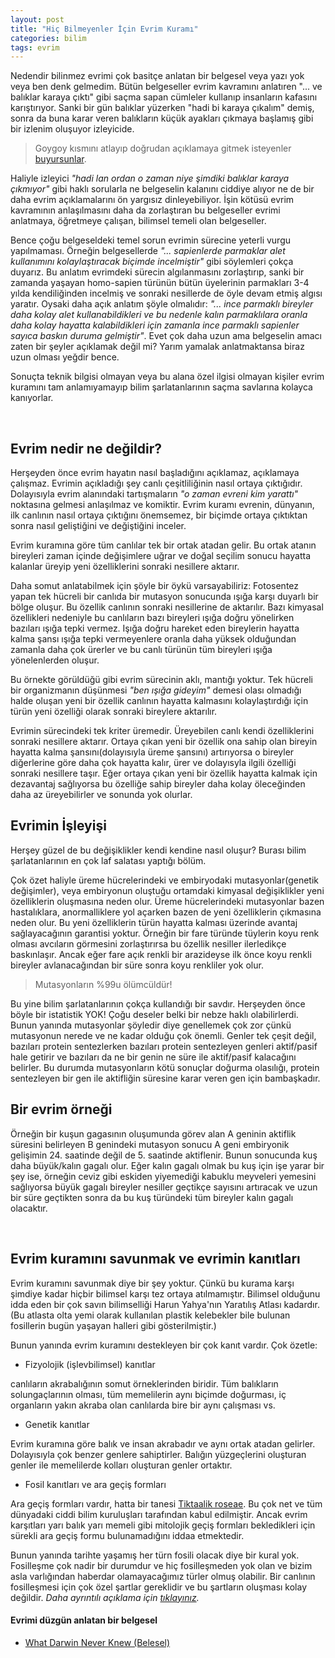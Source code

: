 ```yaml
---
layout: post
title: "Hiç Bilmeyenler İçin Evrim Kuramı"
categories: bilim 
tags: evrim
---
```


Nedendir bilinmez evrimi çok basitçe anlatan bir belgesel veya yazı yok veya ben denk gelmedim. Bütün belgeseller evrim kavramını anlatıren "... ve balıklar karaya çıktı" gibi saçma sapan cümleler kullanıp insanların kafasını karıştırıyor. Sanki bir gün balıklar yüzerken "hadi bi karaya çıkalım" demiş, sonra da buna karar veren balıkların küçük ayakları çıkmaya başlamış gibi bir izlenim oluşuyor izleyicide.

> Goygoy kısmını atlayıp doğrudan açıklamaya gitmek isteyenler [buyursunlar](#evrim-nedir).

Haliyle izleyici *"hadi lan ordan o zaman niye şimdiki balıklar karaya çıkmıyor"* gibi haklı sorularla ne belgeselin kalanını ciddiye alıyor ne de bir daha evrim açıklamalarını ön yargısız dinleyebiliyor. İşin kötüsü evrim kavramının anlaşılmasını daha da zorlaştıran bu belgeseller evrimi anlatmaya, öğretmeye çalışan, bilimsel temeli olan belgeseller.

Bence çoğu belgeseldeki temel sorun evrimin sürecine yeterli vurgu yapılmaması. Örneğin belgesellerde *"... sapienlerde parmaklar alet kullanımını kolaylaştıracak biçimde incelmiştir"* gibi söylemleri çokça duyarız. Bu anlatım evrimdeki sürecin algılanmasını zorlaştırıp, sanki bir zamanda yaşayan homo-sapien türünün bütün üyelerinin parmakları 3-4 yılda kendiliğinden incelmiş ve sonraki nesillerde de öyle devam etmiş algısı yaratır. Oysaki daha açık anlatım şöyle olmalıdır: *"... ince parmaklı bireyler daha kolay alet kullanabildikleri ve bu nedenle kalın parmaklılara oranla daha kolay hayatta kalabildikleri için zamanla ince parmaklı sapienler sayıca baskın duruma gelmiştir"*. Evet çok daha uzun ama belgeselin amacı zaten bir şeyler açıklamak değil mi? Yarım yamalak anlatmaktansa biraz uzun olması yeğdir bence.

Sonuçta teknik bilgisi olmayan veya bu alana özel ilgisi olmayan kişiler evrim kuramını tam anlamıyamayıp bilim şarlatanlarının saçma savlarına kolayca kanıyorlar.

<a name="evrim-nedir">&nbsp;</a>

Evrim nedir ne değildir?
------------------------

Herşeyden önce evrim hayatın nasıl başladığını açıklamaz, açıklamaya çalışmaz. Evrimin açıkladığı şey canlı çeşitliliğinin nasıl ortaya çıktığıdır. Dolayısıyla evrim alanındaki tartışmaların *"o zaman evreni kim yarattı"* noktasına gelmesi anlaşılmaz ve komiktir. Evrim kuramı evrenin, dünyanın, ilk canlının nasıl ortaya çıktığını önemsemez, bir biçimde ortaya çıktıktan sonra nasıl geliştiğini ve değiştiğini inceler.

Evrim kuramına göre tüm canlılar tek bir ortak atadan gelir. Bu ortak atanın bireyleri zaman içinde değişimlere uğrar ve doğal seçilim sonucu hayatta kalanlar üreyip yeni özelliklerini sonraki nesillere aktarır.

Daha somut anlatabilmek için şöyle bir öykü varsayabiliriz: Fotosentez yapan tek hücreli bir canlıda bir mutasyon sonucunda ışığa karşı duyarlı bir bölge oluşur. Bu özellik canlının sonraki nesillerine de aktarılır. Bazı kimyasal özellikleri nedeniyle bu canlıların bazı bireyleri ışığa doğru yönelirken bazıları ışığa tepki vermez. Işığa doğru hareket eden bireylerin hayatta kalma şansı ışığa tepki vermeyenlere oranla daha yüksek olduğundan zamanla daha çok ürerler ve bu canlı türünün tüm bireyleri ışığa yönelenlerden oluşur.

Bu örnekte görüldüğü gibi evrim sürecinin aklı, mantığı yoktur. Tek hücreli bir organizmanın düşünmesi *"ben ışığa gideyim"* demesi olası olmadığı halde oluşan yeni bir özellik canlının hayatta kalmasını kolaylaştırdığı için türün yeni özelliği olarak sonraki bireylere aktarılır. 

Evrimin sürecindeki tek kriter üremedir. Üreyebilen canlı kendi özelliklerini sonraki nesillere aktarır. Ortaya çıkan yeni bir özellik ona sahip olan bireyin hayatta kalma şansını(dolayısıyla üreme şansını) artırıyorsa o bireyler diğerlerine göre daha çok hayatta kalır, ürer ve dolayısyla ilgili özelliği sonraki nesillere taşır. Eğer ortaya çıkan yeni bir özellik hayatta kalmak için dezavantaj sağlıyorsa bu özelliğe sahip bireyler daha kolay öleceğinden daha az üreyebilirler ve sonunda yok olurlar.

Evrimin İşleyişi
----------------

Herşey güzel de bu değişiklikler kendi kendine nasıl oluşur? Burası bilim şarlatanlarının en çok laf salatası yaptığı bölüm.

Çok özet haliyle üreme hücrelerindeki ve embiryodaki mutasyonlar(genetik değişimler), veya embiryonun oluştuğu ortamdaki kimyasal değişiklikler yeni özelliklerin oluşmasına neden olur. Üreme hücrelerindeki mutasyonlar bazen hastalıklara, anormalliklere yol açarken bazen de yeni özelliklerin çıkmasına neden olur. Bu yeni özelliklerin türün hayatta kalması üzerinde avantaj sağlayacağının garantisi yoktur. Örneğin bir fare türünde tüylerin koyu renk olması avcıların görmesini zorlaştırırsa bu özellik nesiller ilerledikçe baskınlaşır. Ancak eğer fare açık renkli bir arazideyse ilk önce koyu renkli bireyler avlanacağından bir süre sonra koyu renkliler yok olur.

> Mutasyonların %99u ölümcüldür!

Bu yine bilim şarlatanlarının çokça kullandığı bir savdır. Herşeyden önce böyle bir istatistik YOK! Çoğu deseler belki bir nebze haklı olabilirlerdi. Bunun yanında mutasyonlar şöyledir diye genellemek çok zor çünkü mutasyonun nerede ve ne kadar olduğu çok önemli. Genler tek çeşit değil, bazıları protein sentezlerken bazıları protein sentezleyen genleri aktif/pasif hale getirir ve bazıları da ne bir genin ne süre ile aktif/pasif kalacağını belirler. Bu durumda mutasyonların kötü sonuçlar doğurma olasılığı, protein sentezleyen bir gen ile aktifliğin süresine karar veren gen için bambaşkadır.

Bir evrim örneği
----------------

Örneğin bir kuşun gagasının oluşumunda görev alan A geninin aktiflik süresini belirleyen B genindeki mutasyon sonucu A geni embiryonik gelişimin 24. saatinde değil de 5. saatinde aktiflenir. Bunun sonucunda kuş daha büyük/kalın gagalı olur. Eğer kalın gagalı olmak bu kuş için işe yarar bir şey ise, örneğin ceviz gibi eskiden yiyemediği kabuklu meyveleri yemesini sağlıyorsa büyük gagalı bireyler nesiller geçtikçe sayısını artıracak ve uzun bir süre geçtikten sonra da bu kuş türündeki tüm bireyler kalın gagalı olacaktır.

<a name="evrimin-kanitlari">&nbsp;</a>

Evrim kuramını savunmak ve evrimin kanıtları
--------------------------------------------

Evrim kuramını savunmak diye bir şey yoktur. Çünkü bu kurama karşı şimdiye kadar hiçbir bilimsel karşı tez ortaya atılmamıştır. Bilimsel olduğunu idda eden bir çok savın bilimselliği Harun Yahya'nın Yaratılış Atlası kadardır.(Bu atlasta olta yemi olarak kullanılan plastik kelebekler bile bulunan fosillerin bugün yaşayan halleri gibi gösterilmiştir.)

Bunun yanında evrim kuramını destekleyen bir çok kanıt vardır. Çok özetle:

* Fizyolojik (işlevbilimsel) kanıtlar

canlıların akrabalığının somut örneklerinden biridir. Tüm balıkların solungaçlarının olması, tüm memelilerin aynı biçimde doğurması, iç organların yakın akraba olan canlılarda bire bir aynı çalışması vs.

* Genetik kanıtlar

Evrim kuramına göre balık ve insan akrabadır ve aynı ortak atadan gelirler. Dolayısıyla çok benzer genlere sahiptirler. Balığın yüzgeçlerini oluşturan genler ile memelilerde kolları oluşturan genler ortaktır.

* Fosil kanıtları ve ara geçiş formları

Ara geçiş formları vardır, hatta bir tanesi [Tiktaalik roseae](http://tiktaalik.uchicago.edu/). Bu çok net ve tüm dünyadaki ciddi bilim kuruluşları tarafından kabul edilmiştir. Ancak evrim karşıtları yarı balık yarı memeli gibi mitolojik geçiş formları bekledikleri için sürekli ara geçiş formu bulunamadığını iddaa etmektedir.

Bunun yanında tarihte yaşamış her türn fosili olacak diye bir kural yok. Fosilleşme çok nadir bir durumdur ve hiç fosilleşmeden yok olan ve bizim asla varlığından haberdar olamayacağımız türler olmuş olabilir. Bir canlının fosilleşmesi için çok özel şartlar gereklidir ve bu şartların oluşması kolay değildir. *Daha ayrıntılı açıklama için [tıklayınız](http://tiktaalik.uchicago.edu/fossils101.html).*

#### Evrimi düzgün anlatan bir belgesel

* [What Darwin Never Knew (Belesel)](http://www.youtube.com/watch?v=AYBRbCLI4zU)

